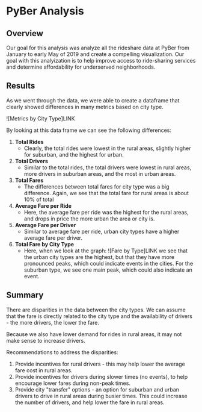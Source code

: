 # PyBer Analysis

## Overview

Our goal for this analysis was analyze all the rideshare data at PyBer from January to early May of 2019 and create a compelling visualization. Our goal with this analyization is to help improve access to ride-sharing services and determine affordability for underserved neighborhoods.

## Results
As we went through the data, we were able to create a dataframe that clearly showed differences in many metrics based on city type. 

![Metrics by City Type]LINK

By looking at this data frame we can see the following differences:

1. **Total Rides**
    * Clearly, the total rides were lowest in the rural areas, slightly higher for suburban, and the highest for urban.
2. **Total Drivers**
    * Similar to the total rides, the total drivers were lowest in rural areas, more drivers in suburban areas, and the most in urban areas.
3. **Total Fares**
    * The differences between total fares for city type was a big difference. Again, we see that the total fare for rural areas is about 10% of total 
4. **Average Fare per Ride**
    * Here, the average fare per ride was the highest for the rural areas, and drops in price the more urban the area or city is.
5. **Average Fare per Driver**
    * Similar to average fare per ride, urban city types have a higher average fare per driver.
6. **Total Fare by City Type**
      * Here, when we look at the graph:
    ![Fare by Type]LINK
    we see that the urban city types are the highest, but that they have more pronounced peaks, which could indicate events in the cities. For the suburban type, we see one main peak, which could also indicate an event.

## Summary

There are disparities in the data between the city types. We can assume that the fare is directly related to the city type and the availability of drivers - the more drivers, the lower the fare. 

Because we also have lower demand for rides in rural areas, it may not make sense to increase drivers.

Recommendations to address the disparities:

1. Provide incentives for rural drivers - this may help lower the average fare cost in rural areas.
2. Provide incentives for drivers during slower times (no events), to help encourage lower fares during non-peak times.
3. Provide city "transfer" options - an option for suburban and urban drivers to drive in rural areas during busier times. This could increase the number of drivers, and help lower the fare in rural areas.


